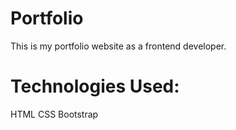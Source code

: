 # Portfolio
This is my portfolio website as a frontend developer.
# Technologies Used:
HTML
CSS
Bootstrap
